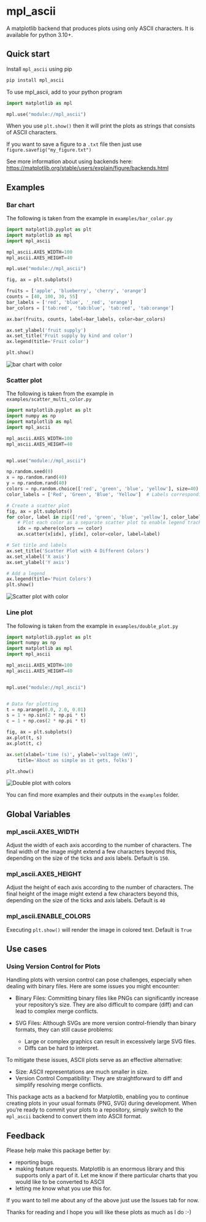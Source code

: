 # mpl_ascii

A matplotlib backend that produces plots using only ASCII characters. It is available for python 3.10+.

## Quick start

Install `mpl_ascii` using pip

```bash
pip install mpl_ascii
```

To use mpl_ascii, add to your python program

```python
import matplotlib as mpl

mpl.use("module://mpl_ascii")
```

When you use `plt.show()` then it will print the plots as strings that consists of ASCII characters.

If you want to save a figure to a `.txt` file then just use `figure.savefig("my_figure.txt")`

See more information about using backends here: https://matplotlib.org/stable/users/explain/figure/backends.html

## Examples

### Bar chart

The following is taken from the example in `examples/bar_color.py`

```python
import matplotlib.pyplot as plt
import matplotlib as mpl
import mpl_ascii

mpl_ascii.AXES_WIDTH=100
mpl_ascii.AXES_HEIGHT=40

mpl.use("module://mpl_ascii")

fig, ax = plt.subplots()

fruits = ['apple', 'blueberry', 'cherry', 'orange']
counts = [40, 100, 30, 55]
bar_labels = ['red', 'blue', '_red', 'orange']
bar_colors = ['tab:red', 'tab:blue', 'tab:red', 'tab:orange']

ax.bar(fruits, counts, label=bar_labels, color=bar_colors)

ax.set_ylabel('fruit supply')
ax.set_title('Fruit supply by kind and color')
ax.legend(title='Fruit color')

plt.show()
```

![bar chart with color](https://imgur.com/u4pRU3E.png)

### Scatter plot

The following is taken from the example in `examples/scatter_multi_color.py`

```python
import matplotlib.pyplot as plt
import numpy as np
import matplotlib as mpl
import mpl_ascii

mpl_ascii.AXES_WIDTH=100
mpl_ascii.AXES_HEIGHT=40


mpl.use("module://mpl_ascii")

np.random.seed(0)
x = np.random.rand(40)
y = np.random.rand(40)
colors = np.random.choice(['red', 'green', 'blue', 'yellow'], size=40)
color_labels = ['Red', 'Green', 'Blue', 'Yellow']  # Labels corresponding to colors

# Create a scatter plot
fig, ax = plt.subplots()
for color, label in zip(['red', 'green', 'blue', 'yellow'], color_labels):
    # Plot each color as a separate scatter plot to enable legend tracking
    idx = np.where(colors == color)
    ax.scatter(x[idx], y[idx], color=color, label=label)

# Set title and labels
ax.set_title('Scatter Plot with 4 Different Colors')
ax.set_xlabel('X axis')
ax.set_ylabel('Y axis')

# Add a legend
ax.legend(title='Point Colors')
plt.show()
```

![Scatter plot with color](https://imgur.com/6LOv6L3.png)

### Line plot

The following is taken from the example in `examples/double_plot.py`


```python
import matplotlib.pyplot as plt
import numpy as np
import matplotlib as mpl
import mpl_ascii

mpl_ascii.AXES_WIDTH=100
mpl_ascii.AXES_HEIGHT=40


mpl.use("module://mpl_ascii")


# Data for plotting
t = np.arange(0.0, 2.0, 0.01)
s = 1 + np.sin(2 * np.pi * t)
c = 1 + np.cos(2 * np.pi * t)

fig, ax = plt.subplots()
ax.plot(t, s)
ax.plot(t, c)

ax.set(xlabel='time (s)', ylabel='voltage (mV)',
    title='About as simple as it gets, folks')

plt.show()
```
![Double plot with colors](https://imgur.com/PyTPR4C.png)

You can find more examples and their outputs in the `examples` folder.

## Global Variables

### mpl_ascii.AXES_WIDTH

Adjust the width of each axis according to the number of characters. The final width of the image might extend a few characters beyond this, depending on the size of the ticks and axis labels. Default is `150`.

### mpl_ascii.AXES_HEIGHT

Adjust the height of each axis according to the number of characters. The final height of the image might extend a few characters beyond this, depending on the size of the ticks and axis labels. Default is `40`

### mpl_ascii.ENABLE_COLORS

Executing `plt.show()` will render the image in colored text. Default is `True`


## Use cases

### Using Version Control for Plots

Handling plots with version control can pose challenges, especially when dealing with binary files. Here are some issues you might encounter:

- Binary Files: Committing binary files like PNGs can significantly increase your repository’s size. They are also difficult to compare (diff) and can lead to complex merge conflicts.

- SVG Files: Although SVGs are more version control-friendly than binary formats, they can still cause problems:
    - Large or complex graphics can result in excessively large SVG files.
    - Diffs can be hard to interpret.

To mitigate these issues, ASCII plots serve as an effective alternative:

- Size: ASCII representations are much smaller in size.
- Version Control Compatibility: They are straightforward to diff and simplify resolving merge conflicts.


This package acts as a backend for Matplotlib, enabling you to continue creating plots in your usual formats (PNG, SVG) during development. When you’re ready to commit your plots to a repository, simply switch to the `mpl_ascii` backend to convert them into ASCII format.

## Feedback

Please help make this package better by:
- reporting bugs.
- making feature requests. Matplotlib is an enormous library and this supports only a part of it. Let me know if there particular charts that you would like to be converted to ASCII
- letting me know what you use this for.

If you want to tell me about any of the above just use the Issues tab for now.

Thanks for reading and I hope you will like these plots as much as I do :-)